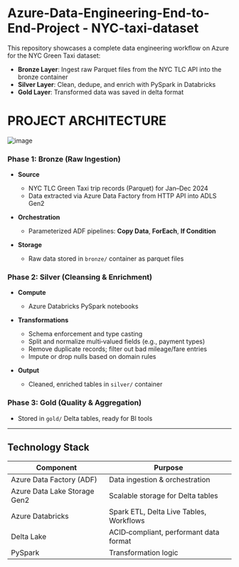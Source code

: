 # Azure-Data-Engineering-End-to-End-Project - NYC-taxi-dataset
This repository showcases a complete data engineering workflow on Azure for the NYC Green Taxi dataset:

- **Bronze Layer**: Ingest raw Parquet files from the NYC TLC API into the bronze container  
- **Silver Layer**: Clean, dedupe, and enrich with PySpark in Databricks  
- **Gold Layer**: Transformed data was saved in delta format
 

# PROJECT ARCHITECTURE
![image](https://private-user-images.githubusercontent.com/121890747/454069538-4d61cc70-315d-4162-8374-5dd476e4e5ae.png?jwt=eyJhbGciOiJIUzI1NiIsInR5cCI6IkpXVCJ9.eyJpc3MiOiJnaXRodWIuY29tIiwiYXVkIjoicmF3LmdpdGh1YnVzZXJjb250ZW50LmNvbSIsImtleSI6ImtleTUiLCJleHAiOjE3NDk3MDI0MDksIm5iZiI6MTc0OTcwMjEwOSwicGF0aCI6Ii8xMjE4OTA3NDcvNDU0MDY5NTM4LTRkNjFjYzcwLTMxNWQtNDE2Mi04Mzc0LTVkZDQ3NmU0ZTVhZS5wbmc_WC1BbXotQWxnb3JpdGhtPUFXUzQtSE1BQy1TSEEyNTYmWC1BbXotQ3JlZGVudGlhbD1BS0lBVkNPRFlMU0E1M1BRSzRaQSUyRjIwMjUwNjEyJTJGdXMtZWFzdC0xJTJGczMlMkZhd3M0X3JlcXVlc3QmWC1BbXotRGF0ZT0yMDI1MDYxMlQwNDIxNDlaJlgtQW16LUV4cGlyZXM9MzAwJlgtQW16LVNpZ25hdHVyZT01OGVmMzAzMjg4MzQyYzMyYTg4OTQ0NjY1NGNlNTUyNGFiMjhkYTdjYjhkZjRiMjA0NThlODE1NmJjODRlMGUzJlgtQW16LVNpZ25lZEhlYWRlcnM9aG9zdCJ9.Vk6OulmIzPgOOw5r5mcTRvMUkCFGOfOrOFp7CXFtbRs)


### Phase 1: Bronze (Raw Ingestion)

- **Source**  
  - NYC TLC Green Taxi trip records (Parquet) for Jan–Dec 2024  
  - Data extracted via Azure Data Factory from HTTP API into ADLS Gen2

- **Orchestration**  
  - Parameterized ADF pipelines: **Copy Data**, **ForEach**, **If Condition**  
  
- **Storage**  
  - Raw data stored in `bronze/` container as parquet files

### Phase 2: Silver (Cleansing & Enrichment)

- **Compute**  
  - Azure Databricks PySpark notebooks

- **Transformations**  
  - Schema enforcement and type casting  
  - Split and normalize multi‑valued fields (e.g., payment types)  
  - Remove duplicate records; filter out bad mileage/fare entries  
  - Impute or drop nulls based on domain rules

- **Output**  
  - Cleaned, enriched tables in `silver/` container

### Phase 3: Gold (Quality & Aggregation)  
  - Stored in `gold/` Delta tables, ready for BI tools

---
## Technology Stack

| Component                   | Purpose                                         |
| --------------------------- | ----------------------------------------------- |
| Azure Data Factory (ADF)    | Data ingestion & orchestration                  |
| Azure Data Lake Storage Gen2| Scalable storage for Delta tables               |
| Azure Databricks            | Spark ETL, Delta Live Tables, Workflows         |
| Delta Lake                  | ACID‑compliant, performant data format          |
| PySpark                     | Transformation logic                            |







